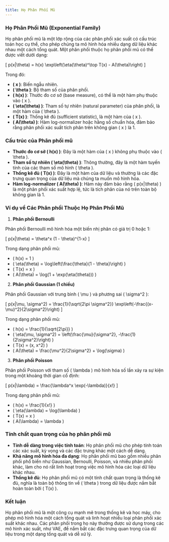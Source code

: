 ```yaml
---
title: Họ Phân Phối Mũ
---
```


### Họ Phân Phối Mũ (Exponential Family)

Họ phân phối mũ là một lớp rộng của các phân phối xác suất có cấu trúc toán học cụ thể, cho phép chúng ta mô hình hóa nhiều dạng dữ liệu khác nhau một cách tổng quát. Một phân phối thuộc họ phân phối mũ có thể được viết dưới dạng:

\[
p(x|\theta) = h(x) \exp\left(\eta(\theta)^\top T(x) - A(\theta)\right)
\]

Trong đó:

- **\( x \)**: Biến ngẫu nhiên.
- **\( \theta \)**: Bộ tham số của phân phối.
- **\( h(x) \)**: Thước đo cơ sở (base measure), có thể là một hàm phụ thuộc vào \( x \).
- **\( \eta(\theta) \)**: Tham số tự nhiên (natural parameter) của phân phối, là một hàm của \( \theta \).
- **\( T(x) \)**: Thống kê đủ (sufficient statistic), là một hàm của \( x \).
- **\( A(\theta) \)**: Hàm log-normalizer hoặc hằng số chuẩn hóa, đảm bảo rằng phân phối xác suất tích phân trên không gian \( x \) là 1.

### Cấu trúc của Phân phối mũ

- **Thước đo cơ sở \( h(x) \)**: Đây là một hàm của \( x \) không phụ thuộc vào \( \theta \).
- **Tham số tự nhiên \( \eta(\theta) \)**: Thông thường, đây là một hàm tuyến tính của các tham số mô hình \( \theta \).
- **Thống kê đủ \( T(x) \)**: Đây là một hàm của dữ liệu và thường là các đặc trưng quan trọng của dữ liệu mà chúng ta muốn mô hình hóa.
- **Hàm log-normalizer \( A(\theta) \)**: Hàm này đảm bảo rằng \( p(x|\theta) \) là một phân phối xác suất hợp lệ, tức là tích phân của nó trên toàn bộ không gian là 1.

### Ví dụ về Các Phân phối Thuộc Họ Phân Phối Mũ

1. **Phân phối Bernoulli**

Phân phối Bernoulli mô hình hóa một biến nhị phân có giá trị 0 hoặc 1:

\[
p(x|\theta) = \theta^x (1 - \theta)^{1-x}
\]

Trong dạng phân phối mũ:

- \( h(x) = 1 \)
- \( \eta(\theta) = \log\left(\frac{\theta}{1 - \theta}\right) \)
- \( T(x) = x \)
- \( A(\theta) = \log(1 + \exp(\eta(\theta))) \)

2. **Phân phối Gaussian (1 chiều)**

Phân phối Gaussian với trung bình \( \mu \) và phương sai \( \sigma^2 \):

\[
p(x|\mu, \sigma^2) = \frac{1}{\sqrt{2\pi \sigma^2}} \exp\left(-\frac{(x-\mu)^2}{2\sigma^2}\right)
\]

Trong dạng phân phối mũ:

- \( h(x) = \frac{1}{\sqrt{2\pi}} \)
- \( \eta(\mu, \sigma^2) = \left(\frac{\mu}{\sigma^2}, -\frac{1}{2\sigma^2}\right) \)
- \( T(x) = (x, x^2) \)
- \( A(\theta) = \frac{\mu^2}{2\sigma^2} + \log(\sigma) \)

3. **Phân phối Poisson**

Phân phối Poisson với tham số \( \lambda \) mô hình hóa số lần xảy ra sự kiện trong một khoảng thời gian cố định:

\[
p(x|\lambda) = \frac{\lambda^x \exp(-\lambda)}{x!}
\]

Trong dạng phân phối mũ:

- \( h(x) = \frac{1}{x!} \)
- \( \eta(\lambda) = \log(\lambda) \)
- \( T(x) = x \)
- \( A(\lambda) = \lambda \)

### Tính chất quan trọng của họ phân phối mũ

- **Tính dễ dàng trong việc tính toán**: Họ phân phối mũ cho phép tính toán các xác suất, kỳ vọng và các đặc trưng khác một cách dễ dàng.
- **Khả năng mô hình hóa đa dạng**: Họ phân phối mũ bao gồm nhiều phân phối phổ biến như Gaussian, Bernoulli, Poisson, và nhiều phân phối khác, làm cho nó rất linh hoạt trong việc mô hình hóa các loại dữ liệu khác nhau.
- **Thống kê đủ**: Họ phân phối mũ có một tính chất quan trọng là thống kê đủ, nghĩa là toàn bộ thông tin về \( \theta \) trong dữ liệu được nắm bắt hoàn toàn bởi \( T(x) \).

### Kết luận

Họ phân phối mũ là một công cụ mạnh mẽ trong thống kê và học máy, cho phép mô hình hóa một cách tổng quát và linh hoạt nhiều loại phân phối xác suất khác nhau. Các phân phối trong họ này thường được sử dụng trong các mô hình xác suất, như VAE, để nắm bắt các đặc trưng quan trọng của dữ liệu trong một dạng tổng quát và dễ xử lý.
